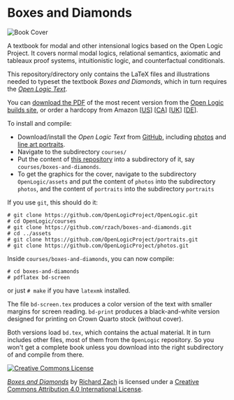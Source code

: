 # Boxes and Diamonds

![Book Cover](http://builds.openlogicproject.org/courses/boxes-and-diamonds/bd.png)

A textbook for modal and other intensional logics based on the Open
Logic Project. It covers normal modal logics, relational semantics, 
axiomatic and tableaux proof systems, intuitionistic logic, and 
counterfactual conditionals.

This repository/directory only contains the LaTeX files and
illustrations needed to typeset the textbook _Boxes and Diamonds_,
which in turn requires the _[Open Logic
Text](http://github.com/OpenLogicProject/OpenLogic/)_.

You can [download the
PDF](http://builds.openlogicproject.org/courses/boxes-and-diamonds/bd-screen.pdf)
of the most recent version from the [Open Logic builds
site](http://builds.openlogicproject.org/), or order a
hardcopy from Amazon [[US](https://www.amazon.com/dp/1077321384)]
[[CA](https://www.amazon.ca/dp/1077321384)]
[[UK](https://www.amazon.co.uk/dp/1077321384)]
[[DE](https://www.amazon.de/dp/1077321384)].

To install and compile:

- Download/install the _Open Logic Text_ from
  [GitHub](http://github.com/OpenLogicProject/OpenLogic/), including [photos](https://github.com/OpenLogicProject/photos) and [line art portraits](https://github.com/OpenLogicProject/portraits).
- Navigate to the subdirectory `courses/`
- Put the content of [this repository](https://github.com/rzach/boxes-and-diamonds) into a subdirectory of it, say
  `courses/boxes-and-diamonds`.
- To get the graphics for the cover, navigate to the subdirectory `OpenLogic/assets` and put the content of `photos` into the subdirectory `photos`, and the content of `portraits` into the subdirectory `portraits`

If you use `git`, this should do it:
```
# git clone https://github.com/OpenLogicProject/OpenLogic.git
# cd OpenLogic/courses
# git clone https://github.com/rzach/boxes-and-diamonds.git
# cd ../assets
# git clone https://github.com/OpenLogicProject/portraits.git
# git clone https://github.com/OpenLogicProject/photos.git
```
Inside `courses/boxes-and-diamonds`, you can now compile:
```
# cd boxes-and-diamonds
# pdflatex bd-screen
```
or just `# make` if you have `latexmk` installed.

The file `bd-screen.tex` produces a color version of the text
with smaller margins for screen reading. `bd-print` produces a
black-and-white version designed for printing on Crown Quarto stock
(without cover).

Both versions load `bd.tex`, which contains the actual
material. It in turn includes other files, most of them from the
`OpenLogic` repository. So you won't get a complete book unless you
download into the right subdirectory of and compile from there.

[![Creative Commons License](http://mirrors.creativecommons.org/presskit/buttons/88x31/png/by.png)](http://creativecommons.org/licenses/by/4.0/) 

_[Boxes and Diamonds](https://github.com/rzach/boxes-and-diamonds)_ by [Richard
Zach](http://richardzach.org/) is licensed under a [Creative
Commons Attribution 4.0 International
License](http://creativecommons.org/licenses/by/4.0/).
